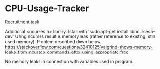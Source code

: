# CPU-Usage-Tracker
Recruitment task 

Additional <ncurses.h> library. Istall with 'sudo apt-get install libncurses5-dev'
Using ncurses result is memory leak (rather reference to existing, still used memory). Problem described down below.
https://stackoverflow.com/questions/32410125/valgrind-shows-memory-leaks-from-ncurses-commands-after-using-appropriate-free

No memory leaks in connection with variables used in program.
